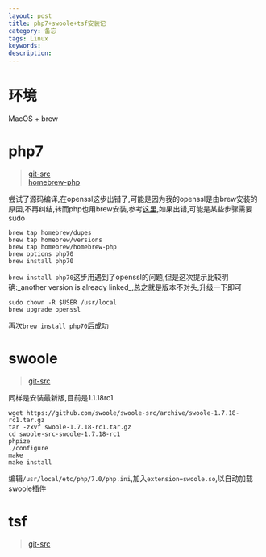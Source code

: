 ```yaml
---
layout: post
title: php7+swoole+tsf安装记
category: 备忘
tags: Linux
keywords: 
description: 
---
```


# 环境
MacOS + brew

# php7
> [git-src][1]  
> [homebrew-php][2]

尝试了源码编译,在openssl这步出错了,可能是因为我的openssl是由brew安装的原因,不再纠结,转而php也用brew安装,参考[这里][3],如果出错,可能是某些步骤需要sudo

	brew tap homebrew/dupes
	brew tap homebrew/versions
	brew tap homebrew/homebrew-php
	brew options php70
	brew install php70

`brew install php70`这步用遇到了openssl的问题,但是这次提示比较明确:\_another version is already linked\_,总之就是版本不对头,升级一下即可

	sudo chown -R $USER /usr/local
	brew upgrade openssl

再次`brew install php70`后成功

# swoole
> [git-src][4] 

同样是安装最新版,目前是1.1.18rc1

	wget https://github.com/swoole/swoole-src/archive/swoole-1.7.18-rc1.tar.gz
	tar -zxvf swoole-1.7.18-rc1.tar.gz
	cd swoole-src-swoole-1.7.18-rc1
	phpize
	./configure
	make
	make install

编辑`/usr/local/etc/php/7.0/php.ini`,加入`extension=swoole.so`,以自动加载swoole插件

# tsf
> [git-src][5]


[1]:	https://github.com/php/php-src
[2]:	https://github.com/Homebrew/homebrew-php
[3]:	https://github.com/Homebrew/homebrew-php
[4]:	https://github.com/swoole/swoole-src
[5]:	https://github.com/tencent-php/tsf